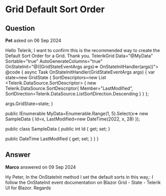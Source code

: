 # Grid Default Sort Order

## Question

**Pet** asked on 06 Sep 2024

Hello Telerik, I want to confirm this is the recommended way to create the Default Sort Order for a Grid. Thank you. TelerikGrid Data="@MyData" Sortable="true" AutoGenerateColumns="true"
OnStateInit="@((GridStateEventArgs <SampleData> args)=> OnStateInitHandler(args))"> </TelerikGrid> @code {
async Task OnStateInitHandler(GridStateEventArgs <SampleData> args)
{
var state=new GridState <SampleData> {
SortDescriptors=new List <Telerik.DataSource.SortDescriptor> {
new Telerik.DataSource.SortDescriptor{ Member="LastModified", SortDirection=Telerik.DataSource.ListSortDirection.Descending }
}
};

args.GridState=state;
}

public IEnumerable <SampleData> MyData=Enumerable.Range(1, 5).Select(x=> new SampleData
{
Id=x,
LastModified=new DateTime(2022, x, 28)
});

public class SampleData
{
public int Id { get; set; }

public DateTime LastModified { get; set; }
}
}

## Answer

**Marco** answered on 09 Sep 2024

Hy Peter, In the OnStateInit method I set the default sorts in this way,: I follow the OnStateInit event documentation on Blazor Grid - State - Telerik UI for Blazor. Regards
